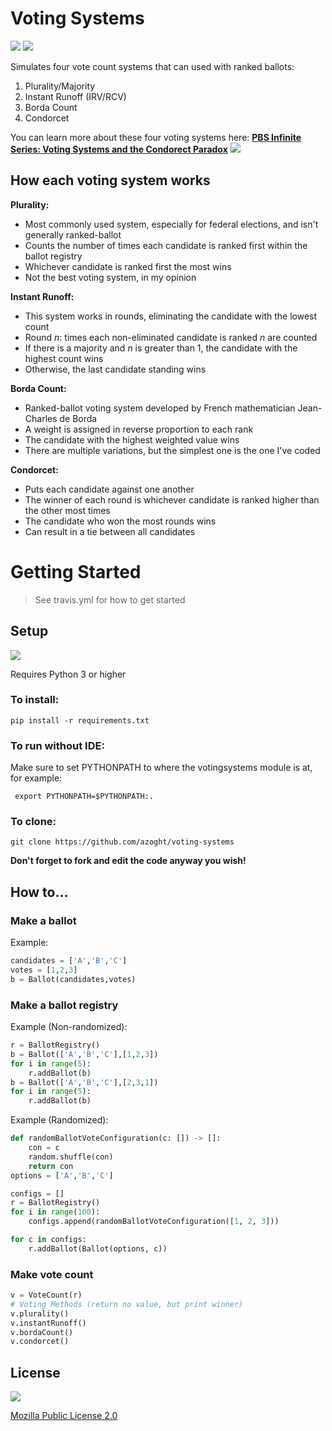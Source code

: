 # Voting Systems
![](https://travis-ci.com/azoght/voting-systems.svg?branch=master)
![](https://img.shields.io/badge/made%20with-python-gray&color=?color=f50505&style=for-the-badge)


Simulates four vote count systems that can used with ranked ballots:
1. Plurality/Majority
2. Instant Runoff (IRV/RCV)
3. Borda Count
4. Condorcet

You can learn more about these four voting systems here: [**PBS Infinite Series: Voting Systems and the Condorect Paradox**](https://www.youtube.com/watch?v=HoAnYQZrNrQ)
![](https://image.pbs.org/video-assets/7GRiDXk-asset-mezzanine-16x9-Ju2FaRu.jpg.focalcrop.1200x630.50.10.jpg)

## How each voting system works

**Plurality:**
* Most commonly used system, especially for federal elections, and isn't generally ranked-ballot
* Counts the number of times each candidate is ranked first within the ballot registry
* Whichever candidate is ranked first the most wins
* Not the best voting system, in my opinion

**Instant Runoff:**
* This system works in rounds, eliminating the candidate with the lowest count
* Round _n_: times each non-eliminated candidate is ranked _n_ are counted
* If there is a majority and _n_ is greater than 1, the candidate with the highest count wins
* Otherwise, the last candidate standing wins

**Borda Count:**
* Ranked-ballot voting system developed by French mathematician Jean-Charles de Borda
* A weight is assigned in reverse proportion to each rank
* The candidate with the highest weighted value wins
* There are multiple variations, but the simplest one is the one I've coded

**Condorcet:**
* Puts each candidate against one another
* The winner of each round is whichever candidate is ranked higher than the other most times
* The candidate who won the most rounds wins
* Can result in a tie between all candidates

# Getting Started

> See travis.yml for how to get started

## Setup
![](https://img.shields.io/badge/python-3.8-blue) 

Requires Python 3 or higher

### To install:

```
pip install -r requirements.txt
```

### To run without IDE:

Make sure to set PYTHONPATH to where the votingsystems module is at, for example:

```
 export PYTHONPATH=$PYTHONPATH:.

```


### To clone:

```
git clone https://github.com/azoght/voting-systems
```

__Don't forget to fork and edit the code anyway you wish!__

## How to...

### Make a ballot

Example:
```python
candidates = ['A','B','C']
votes = [1,2,3]
b = Ballot(candidates,votes)
```
### Make a ballot registry

Example (Non-randomized):
```python
r = BallotRegistry()
b = Ballot(['A','B','C'],[1,2,3])
for i in range(5):
    r.addBallot(b)
b = Ballot(['A','B','C'],[2,3,1])
for i in range(5):
    r.addBallot(b)
```
Example (Randomized):
```python
def randomBallotVoteConfiguration(c: []) -> []:
    con = c
    random.shuffle(con)
    return con
options = ['A','B','C']

configs = []
r = BallotRegistry()
for i in range(100):
    configs.append(randomBallotVoteConfiguration([1, 2, 3]))

for c in configs:
    r.addBallot(Ballot(options, c))
```

### Make vote count

```python
v = VoteCount(r)
# Voting Methods (return no value, but print winner)
v.plurality()
v.instantRunoff()
v.bordaCount()
v.condorcet()
```

## License

![](https://img.shields.io/badge/license-mpl%202.0-blue&color=?color=2c6ee8)

[Mozilla Public License 2.0](https://www.mozilla.org/en-US/MPL/2.0/)
